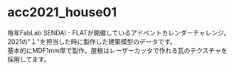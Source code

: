 # acc2021_house01

毎年FabLab SENDAI - FLATが開催しているアドベントカレンダーチャレンジ。<br>
2021の"１"を担当した時に製作した建築模型のデータです。<br>
基本的にMDF1mm厚で製作。屋根はレーザーカッタで作れる瓦のテクスチャを採用してます。<br>
